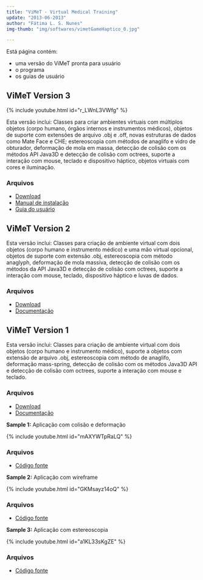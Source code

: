 ```yaml
---  
title: "ViMeT - Virtual Medical Training"  
update: "2013-06-2013"
author: "Fátima L. S. Nunes"
img-thumb: "img/softwares/vimetGameHaptico_0.jpg"

---
```


Está página contém:
- uma versão do ViMeT pronta para usuário
- o programa
- os guias de usuário

## ViMeT Version 3

{% include youtube.html id="r_LWnL3VWfg" %}

Esta versão inclui: Classes para criar ambientes virtuais com múltiplos objetos (corpo humano, órgãos internos e instrumentos médicos), objetos de suporte com extensões de arquivo .obj e .off, novas estruturas de dados como Mate Face e CHE; estereoscopia com métodos de anaglifo e vidro de obturador, deformação de mola em massa, detecção de colisão com os métodos API Java3D e detecção de colisão com octrees, suporte a interação com mouse, teclado e dispositivo háptico, objetos virtuais com cores e iluminação.

### Arquivos

- [Download](/files/softwares/vimet/ViMeT-Versao3.zip)
- [Manual de instalação](/files/softwares/vimet/manualInstalacao.pdf)
- [Guia do usuário](/files/softwares/vimet/GuiaDeUsuario.pdf)

## ViMeT Version 2

Esta versão inclui: Classes para criação de ambiente virtual com dois objetos (corpo humano e instrumento médico) e uma mão virtual opcional, objetos de suporte com extensão .obj, estereoscopia com método anaglyph, deformação de mola massiva, detecção de colisão com os métodos da API Java3D e detecção de colisão com octrees, suporte a interação com mouse, teclado, dispositivo háptico e luvas de dados.

### Arquivos

 - [Download](/files/softwares/vimet/ViMeT-Versao2.zip)
 -  [Documentação](/files/researches/DissertacaoCleber.pdf)

## ViMeT Version 1

Esta versão inclui: Classes para criação de ambiente virtual com dois objetos (corpo humano e instrumento médico), suporte a objetos com extensão de arquivo .obj, estereoscopia com método de anaglifo, deformação mass-spring, detecção de colisão com os métodos Java3D API e detecção de colisão com octrees, suporte a interação com mouse e teclado.

### Arquivos
 - [Download](/files/softwares/vimet/ViMeT-Versao1.zip)
 -  [Documentação](/files/researches/Cookbook.pdf)

**Sample 1:**  Aplicação com colisão e deformação

{% include youtube.html id="mAXYWTpRaLQ" %}

### Arquivos

 - [Código fonte](/files/softwares/vimet/appCollisionDeform.zip)


  **Sample 2:** Aplicação com wireframe

{% include youtube.html id="GKMsayz14oQ" %}

### Arquivos

- [Código fonte](/files/softwares/vimet/appWireframe.zip)

**Sample 3:** Aplicação com estereoscopia

{% include youtube.html id="a1KL33sKgZE" %}

### Arquivos

- [Código fonte](/files/softwares/vimet/appStereo.zip)
